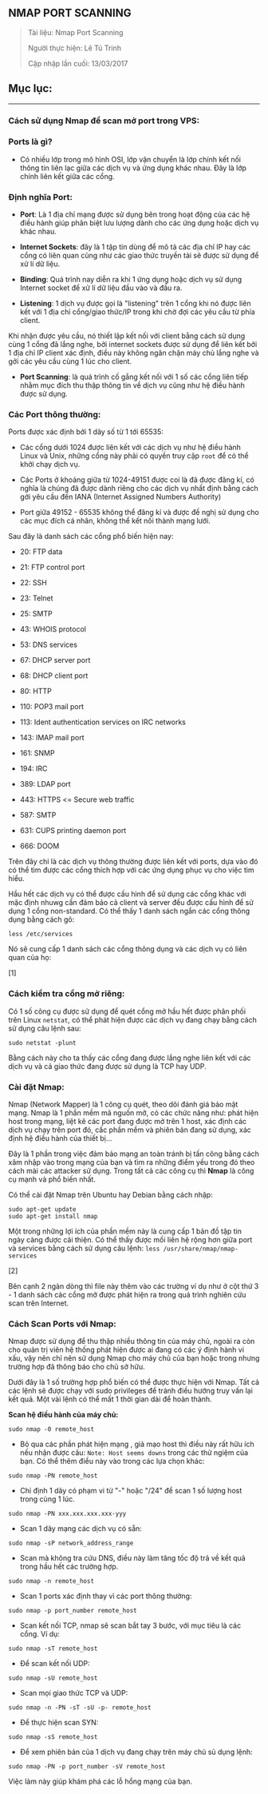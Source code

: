 ## NMAP PORT SCANNING

> Tài liệu: Nmap Port Scanning
>
> Người thực hiện: Lê Tú Trinh
>
> Cập nhập lần cuối: 13/03/2017

## Mục lục:

***

### Cách sử dụng Nmap để scan mở port trong VPS:

### Ports là gì?

- Có nhiều lớp trong mô hình OSI, lớp vận chuyển là lớp chính kết nối thông tin liên lạc giữa các dịch vụ và ứng dụng khác nhau. Đây là lớp chính liên kết giữa các cổng.

### Định nghĩa Port:

- **Port**: Là 1 địa chỉ mạng được sử dụng bên trong hoạt động của các hệ điều hành giúp phân biệt lưu lượng dành cho các ứng dụng hoặc dịch vụ khác nhau.

- **Internet Sockets**: đây là 1 tập tin dùng để mô tả các địa chỉ IP hay các cổng có liên quan cũng như các giao thức truyền tải sẽ được sử dụng để xử lí dữ liệu.

- **Binding**: Quá trình nay diễn ra khi 1 ứng dụng hoặc dịch vụ sử dụng Internet socket để xử lí dữ liệu đầu vào và đầu ra.

- **Listening**: 1 dịch vụ được gọi là "listening" trên 1 cổng khi nó được liên kết với 1 địa chỉ cổng/giao thức/IP trong khi chờ đợi các yêu cầu từ phía client.

Khi nhận được yêu cầu, nó thiết lập kết nối với client bằng cách sử dụng cùng 1 cổng đã lắng nghe, bởi internet sockets được sử dụng để liên kết bởi 1 địa chỉ IP client xác định, điều này không ngăn chặn máy chủ lắng nghe và gởi các yêu cầu cùng 1 lúc cho client.

- **Port Scanning**: là quá trình cố gắng kết nối với 1 số các cổng liên tiếp nhằm mục đích thu thập thông tin về dịch vụ cũng như hệ điều hành được sử dụng.

### Các Port thông thường:

Ports được xác định bởi 1 dãy số từ 1 tới 65535:

- Các cổng dưới 1024 được liên kết với các dịch vụ như hệ điều hành Linux và Unix, những cổng này phải có quyền truy cập `root` để có thể khởi chạy dịch vụ.

- Các Ports ở khoảng giữa từ 1024-49151 được coi là đã được đăng kí, có nghĩa là chúng đã được dành riêng cho các dịch vụ nhất định bằng cách gởi yêu cầu đến IANA (Internet Assigned Numbers Authority)

- Port giữa 49152 - 65535 không thể đăng kí và được đề nghị sử dụng cho các mục đích cá nhân, không thể kết nối thành mạng lưới.

Sau đây là danh sách các cổng phổ biến hiện nay:

- 20: FTP data

- 21: FTP control port

- 22: SSH

- 23: Telnet 

- 25: SMTP

- 43: WHOIS protocol

- 53: DNS services

- 67: DHCP server port

- 68: DHCP client port

- 80: HTTP 

- 110: POP3 mail port

- 113: Ident authentication services on IRC networks

- 143: IMAP mail port

- 161: SNMP

- 194: IRC

- 389: LDAP port

- 443: HTTPS <= Secure web traffic

- 587: SMTP 

- 631: CUPS printing daemon port

- 666: DOOM 

Trên đây chỉ là các dịch vụ thông thường được liên kết với ports, dựa vào đó có thể tìm được các cổng thích hợp với các ứng dụng phục vụ cho việc tìm hiểu.

Hầu hết các dịch vụ có thể được cấu hình để sử dụng các cổng khác với mặc định nhuwg cần đảm bảo cả client và server đều được cấu hình để sử dụng 1 cổng non-standard. Có thể thấy 1 danh sách ngắn các cổng thông dụng bằng cách gõ:

`less /etc/services`

Nó sẽ cung cấp 1 danh sách các cổng thông dụng và các dịch vụ có liên quan của họ:

[1]

### Cách kiểm tra cổng mở riêng:

Có 1 số công cụ được sử dụng để quét cổng mở hầu hết được phân phối trên Linux `netstat`, có thể phát hiện được các dịch vụ đang chạy bằng cách sử dụng câu lệnh sau:

`sudo netstat -plunt`

Bằng cách này cho ta thấy các cổng đang được lắng nghe liên kết với các dịch vụ và cả giao thức đang được sử dụng là TCP hay UDP.

### Cài đặt Nmap:

Nmap (Network Mapper) là 1 công cụ quét, theo dõi đánh giá bảo mật mạng. Nmap là 1 phần mềm mã nguồn mở, có các chức năng như: phát hiện host trong mạng, liệt kê các port đang được mở trên 1 host, xác định các dịch vụ chạy trên port đó, cấc phần mềm và phiên bản đang sử dụng, xác định hệ điều hành của thiết bị...

Đây là 1 phần trong việc đảm bảo mạng an toàn tránh bị tấn công bằng cách xâm nhập vào trong mạng của bạn và tìm ra những điểm yếu trong đó theo cách mài các attacker sử dụng. Trong tất cả các công cụ thì **Nmap** là công cụ mạnh và phổ biến nhất.

Có thể cài đặt Nmap trên Ubuntu hay Debian bằng cách nhập:

```
sudo apt-get update
sudo apt-get install nmap
```

Một trong những lợi ích của phần mềm này là cung cấp 1 bản đồ tập tin ngày càng được cải thiện. Có thể thấy được mối liên hệ rộng hơn giữa port và services bằng cách sử dụng câu lệnh: `less /usr/share/nmap/nmap-services`

[2]

Bên cạnh 2 ngàn dòng thì file này thêm vào các trường ví dụ như ở cột thứ 3 - 1 danh sách các cổng mở được phát hiện ra trong quá trình nghiên cứu scan trên Internet.

### Cách Scan Ports với Nmap:

Nmap được sử dụng để thu thập nhiều thông tin của máy chủ, ngoài ra còn cho quản trị viên hệ thống phát hiện được ai đang có các ý định hành vi xấu, vậy nên chỉ nên sử dụng Nmap cho máy chủ của bạn hoặc trong nhưng trường hợp đã thông báo cho chủ sở hữu.

Dưới đây là 1 số trường hợp phổ biến có thể được thực hiện với Nmap. Tất cả các lệnh sẽ được chạy với sudo privileges để tránh điều hướng truy vấn lại kết quả. Một vài lệnh có thể mất 1 thời gian dài để hoàn thành.

**Scan hệ điều hành của máy chủ:**

`sudo nmap -0 remote_host`

- Bỏ qua các phần phát hiện mạng , giả mạo host thì điều này rất hữu ích nếu nhận được câu: `Note: Host seems downs` trong các thử ngiệm của bạn.  Có thể thêm điều này vào trong các lựa chọn khác:

`sudo nmap -PN remote_host`

- Chỉ định 1 dãy có phạm vi từ "-" hoặc "/24" để scan 1 số lượng host trong cùng 1 lúc.

`sudo nmap -PN xxx.xxx.xxx.xxx-yyy`

- Scan 1 dãy mạng các dịch vụ có sẵn:

`sudo nmap -sP network_address_range`

- Scan mà không tra cứu DNS, điều này làm tăng tốc độ trả về kết quả trong hầu hết các trường hợp.

`sudo nmap -n remote_host`

- Scan 1 ports xác định thay vì các port thông thường:

`sudo nmap -p port_number remote_host`

- Scan kết nối TCP, nmap sẽ scan bắt tay 3 bước, với mục tiêu là các cổng. Ví dụ:

`sudo nmap -sT remote_host`

- Để scan kết nối UDP:

`sudo nmap -sU remote_host`

- Scan mọi giao thức TCP và UDP:

`sudo nmap -n -PN -sT -sU -p- remote_host`

- Để thực hiện scan SYN:

`sudo nmap -sS remote_host`

- Để xem phiên bản của 1 dịch vụ đang chạy trên máy chủ sủ dụng lệnh:

`sudo nmap -PN -p port_number -sV remote_host`

Việc làm này giúp khám phá các lỗ hổng mạng của bạn.